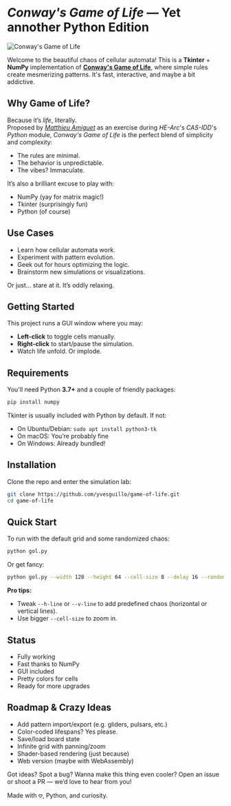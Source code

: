 # *Conway's Game of Life* — Yet annother Python Edition

![Conway's Game of Life](images/gol.avif)

Welcome to the beautiful chaos of cellular automata! This is a **Tkinter** + **NumPy** implementation of [**Conway's Game of Life**](https://en.wikipedia.org/wiki/Conway%27s_Game_of_Life), where simple rules create mesmerizing patterns. It's fast, interactive, and maybe a bit addictive.

## Why Game of Life?

Because it’s *life*, literally.  
Proposed by [*Matthieu Amiguet*](https://matthieuamiguet.ch/) as an exercise during *HE-Arc*'s *CAS-IDD*'s *Python* module, *Conway's Game of Life* is the perfect blend of simplicity and complexity:
- The rules are minimal.
- The behavior is unpredictable.
- The vibes? Immaculate.

It’s also a brilliant excuse to play with:
- NumPy (yay for matrix magic!)
- Tkinter (surprisingly fun)
- Python (of course)

## Use Cases

- Learn how cellular automata work.
- Experiment with pattern evolution.
- Geek out for hours optimizing the logic.
- Brainstorm new simulations or visualizations.

Or just… stare at it. It’s oddly relaxing.

## Getting Started

This project runs a GUI window where you may:
- **Left-click** to toggle cells manually.
- **Right-click** to start/pause the simulation.
- Watch life unfold. Or implode.

## Requirements

You'll need Python **3.7+** and a couple of friendly packages:

```bash
pip install numpy
````

Tkinter is usually included with Python by default. If not:

- On Ubuntu/Debian: `sudo apt install python3-tk`
- On macOS: You’re probably fine
- On Windows: Already bundled!

## Installation

Clone the repo and enter the simulation lab:

```bash
git clone https://github.com/yvesguillo/game-of-life.git
cd game-of-life
```

## Quick Start

To run with the default grid and some randomized chaos:

```bash
python gol.py
```

Or get fancy:

```bash
python gol.py --width 128 --height 64 --cell-size 8 --delay 16 --random-cell 128
```

**Pro tips:**

- Tweak `--h-line` or `--v-line` to add predefined chaos (horizontal or vertical lines).
- Use bigger `--cell-size` to zoom in.

## Status

- Fully working
- Fast thanks to NumPy
- GUI included
- Pretty colors for cells
- Ready for more upgrades

## Roadmap & Crazy Ideas

- Add pattern import/export (e.g. gliders, pulsars, etc.)
- Color-coded lifespans? Yes please.
- Save/load board state
- Infinite grid with panning/zoom
- Shader-based rendering (just because)
- Web version (maybe with WebAssembly)

Got ideas? Spot a bug? Wanna make this thing even cooler? Open an issue or shoot a PR — we’d love to hear from you!

Made with 𖹭, Python, and curiosity.